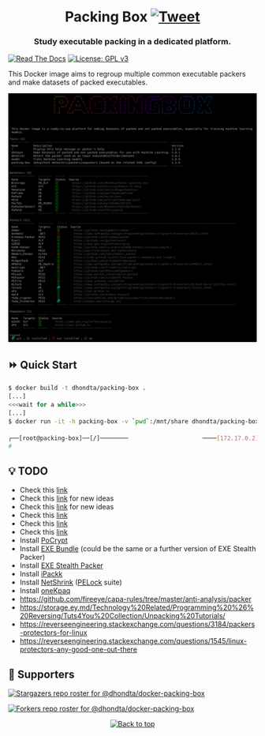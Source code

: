 <h1 align="center">Packing Box <a href="https://twitter.com/intent/tweet?text=Packing%20Box%20-%20A%20Docker%20container%20featuring%20many%20packers,%20unpackers%20and%20detectors%20for%20studying%20executable%20packing,%20including%20machine%20learning%20dataset%20generation%20and%20algorithms.%0D%0Ahttps%3a%2f%2fgithub%2ecom%2fdhondta%2fdocker-packing-box%0D%0A&hashtags=docker,pe,elf,macho,packer,unpacker,packingdetection,peid,upx"><img src="https://img.shields.io/badge/Tweet--lightgrey?logo=twitter&style=social" alt="Tweet" height="20"/></a></h1>
<h3 align="center">Study executable packing in a dedicated platform.</h3>

[![Read The Docs](https://readthedocs.org/projects/docker-packing-box/badge/?version=latest)](http://docker-packing-box.readthedocs.io/en/latest/?badge=latest)
[![License: GPL v3](https://img.shields.io/badge/License-GPLv3-orange.svg)](https://www.gnu.org/licenses/gpl-3.0)

This Docker image aims to regroup multiple common executable packers and make datasets of packed executables.

![](docs/screenshot.png)

## :fast_forward: Quick Start

```sh
$ docker build -t dhondta/packing-box .
[...]
<<<wait for a while>>>
[...]
$ docker run -it -h packing-box -v `pwd`:/mnt/share dhondta/packing-box

┌──[root@packing-box]──[/]────────                     ────[172.17.0.2]──[12:34:56]──[0.12]────
# 
```

## :bulb: TODO

- Check this [link](http://protools.narod.ru/packers.htm)
- Check this [link](https://in4k.github.io/wiki/exe-packers-tweakers-and-linkers) for new ideas
- Check this [link](https://www.softpedia.com/catList/14,1,3,0,1.html) for new ideas
- Check this [link](https://storage.ey.md/Technology%20Related/Programming%20%26%20Reversing/Tuts4You%20Collection/Unpacking%20Tutorials/)
- Check this [link](https://storage.ey.md/Technology%20Related/Programming%20%26%20Reversing/Tuts4You%20Collection/UnPackMe%20Collection/)
- Check this [link](https://gist.github.com/joenorton8014/bddbbb3c068f7d9e7875d741a8f9b0f6)
- Install [PoCrypt](https://github.com/picoflamingo/pocrypt)
- Install [EXE Bundle](https://www.softpedia.com/get/Security/Security-Related/EXE-Stealth-Packer.shtml) (could be the same or a further version of EXE Stealth Packer)
- Install [EXE Stealth Packer](https://www.webtoolmaster.com/packer.htm)
- Install [iPackk](http://www.pouet.net/prod.php?which=29185)
- Install [NetShrink](https://www.pelock.com/products/netshrink) ([PELock](https://www.pelock.com/) suite)
- Install [oneKpaq](http://www.pouet.net/prod.php?which=66926)
- https://github.com/fireeye/capa-rules/tree/master/anti-analysis/packer
- https://storage.ey.md/Technology%20Related/Programming%20%26%20Reversing/Tuts4You%20Collection/Unpacking%20Tutorials/
- https://reverseengineering.stackexchange.com/questions/3184/packers-protectors-for-linux
- https://reverseengineering.stackexchange.com/questions/1545/linux-protectors-any-good-one-out-there


## :clap:  Supporters

[![Stargazers repo roster for @dhondta/docker-packing-box](https://reporoster.com/stars/dark/dhondta/docker-packing-box)](https://github.com/dhondta/docker-packing-box/stargazers)

[![Forkers repo roster for @dhondta/docker-packing-box](https://reporoster.com/forks/dark/dhondta/docker-packing-box)](https://github.com/dhondta/docker-packing-box/network/members)

<p align="center"><a href="#"><img src="https://img.shields.io/badge/Back%20to%20top--lightgrey?style=social" alt="Back to top" height="20"/></a></p>
